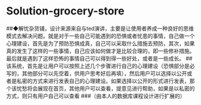 # Solution-grocery-store
##◆解忧杂货铺，设计来源来自与ted演讲，主要是让使用者养成一种良好的思维模式去解决问题。就是对于一些自己可能遇到的恐惧或者忧患的事情，自己做一个心理建设，首先是为了预防恐惧成真，自己可以采取什么措施去预防，其次，如果真的发生了这样的一些事情，自己应该如何做才是比较合理的，即一些修补措施。最后就是遇到了这样恐怖的事情自己可以得到得一些好处，或者是一些成长。
##该系统，首先是让用户可以按照上述几个步骤进行自己的心理建设（恐惧部分是必写的，其他部分可以先空着，供用户思考好后再填），然后用户可以选择以公开或者是私密的方式来进行发表自己的心理建设。如果选择以公开的形式进行发表，那个该忧愁将会展现在首页，其他用户可以查看，提意见进行帮助，如果是以私密的方式，则只有用户自己可以查看
###（由本人的数据库课程设计进行扩展的）

